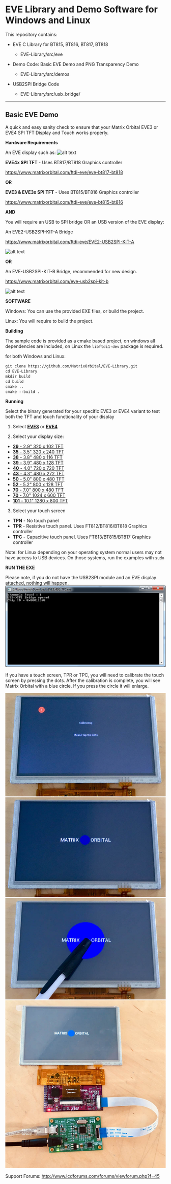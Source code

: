 # EVE Library and Demo Software for Windows and Linux

This repository contains:

* EVE C Library for BT815, BT816, BT817, BT818
  * EVE-Library/src/eve
  
* Demo Code: Basic EVE Demo and PNG Transparency Demo
  * EVE-Library/src/demos
 
* USB2SPI Bridge Code
  * EVE-Library/src/usb_bridge/

------------------------------------------------------------------
## Basic EVE Demo

A quick and easy sanity check to ensure that your Matrix Orbital EVE3 or EVE4 SPI TFT Display and Touch works properly. 

**Hardware Requirements** 

An EVE display such as:
![alt text](https://www.matrixorbital.com/image/cache/catalog/products/EVE/EVE3-43G-300x300.jpg)

**EVE4x SPI TFT** - Uses BT817/BT818 Graphics controller

https://www.matrixorbital.com/ftdi-eve/eve-bt817-bt818

**OR**

**EVE3 & EVE3x SPI TFT** - Uses BT815/BT816 Graphics controller

https://www.matrixorbital.com/ftdi-eve/eve-bt815-bt816

**AND**

You will require an USB to SPI bridge OR an USB version of the EVE display:

An EVE2-USB2SPI-KIT-A Bridge

https://www.matrixorbital.com/ftdi-eve/EVE2-USB2SPI-KIT-A

![alt text](https://www.matrixorbital.com/image/cache/catalog/products/EVE2%20USB%20to%20SPI%20Module-250x250.jpg)

**OR**

An EVE-USB2SPI-KIT-B Bridge, recommended for new design.

https://www.matrixorbital.com/eve-usb2spi-kit-b

![alt text](https://www.matrixorbital.com/image/cache/catalog/products/Accessories%20resized/EVE-USB2SPI-KIT-B-1024768-250x250.png)



**SOFTWARE**

Windows: You can use the provided EXE files, or build the project.

Linux: You will require to build the project.

**Building**

The sample code is provided as a cmake based project, on windows all dependencies are included, on Linux the `libftdi1-dev` package is required. 

for both Windows and Linux: 
```
git clone https://github.com/MatrixOrbital/EVE-Library.git
cd EVE-Library
mkdir build
cd build
cmake ..
cmake --build .
```
**Running**

Select the binary generated for your specific EVE3 or EVE4 variant to test both the TFT and touch functionality of your display

1. Select [**EVE3**](https://www.matrixorbital.com/ftdi-eve/eve-bt815-bt816) or [**EVE4**](https://www.matrixorbital.com/ftdi-eve/eve-bt817-bt818)

2. Select your display size:

* [**29** - 2.9" 320 x 102 TFT](https://www.matrixorbital.com/eve2-29a)
* [**35** - 3.5" 320 x 240 TFT](https://www.matrixorbital.com/index.php?route=product/search&search=eve3-35)
* [**38** - 3.8" 480 x 116 TFT](https://www.matrixorbital.com/index.php?route=product/search&search=eve2-38)
* [**39** - 3.9" 480 x 128 TFT](https://www.matrixorbital.com/index.php?route=product/search&search=eve3x-39)
* [**40** - 4.0" 720 x 720 TFT](https://www.matrixorbital.com/index.php?route=product/search&search=eve4x-40)
* [**43** - 4.3" 480 x 272 TFT](https://www.matrixorbital.com/index.php?route=product/search&search=eve3-43)
* [**50** - 5.0" 800 x 480 TFT](https://www.matrixorbital.com/index.php?route=product/search&search=eve3-50)
* [**52** - 5.2" 800 x 128 TFT](https://www.matrixorbital.com/index.php?route=product/search&search=eve3-52)
* [**70** - 7.0" 800 x 480 TFT](https://www.matrixorbital.com/index.php?route=product/search&search=eve3-70)
* [**70** - 7.0" 1024 x 600 TFT](https://www.matrixorbital.com/index.php?route=product/search&search=eve4x-70)
* [**101** - 10.1" 1280 x 800 TFT](https://www.matrixorbital.com/index.php?route=product/search&search=eve4x-101)


3. Select your touch screen

* **TPN** - No touch panel
* **TPR** - Resistive touch panel. Uses FT812/BT816/BT818 Graphics controller
* **TPC** - Capacitive touch panel. Uses FT813/BT815/BT817 Graphics controller

Note: for Linux depending on your operating system normal users may not have access to USB devices. On those systems, run the examples with `sudo` 

**RUN THE EXE**

Please note, if you do not have the USB2SPI module and an EVE display attached, nothing will happen.
![alt text](https://raw.githubusercontent.com/MatrixOrbital/Basic-EVE-Demo/master/Screens/Basic-EVE-Demo-5.png)

If you have a touch screen, TPR or TPC, you will need to calibrate the touch screen by pressing the dots. After the calibration is complete, you will see Matrix Orbital with a blue circle. If you press the circle it will enlarge.

![alt text](https://raw.githubusercontent.com/MatrixOrbital/Basic-EVE-Demo/master/Screens/Basic-EVE-Demo-1.jpg)
![alt text](https://raw.githubusercontent.com/MatrixOrbital/Basic-EVE-Demo/master/Screens/Basic-EVE-Demo-2.jpg)
![alt text](https://raw.githubusercontent.com/MatrixOrbital/Basic-EVE-Demo/master/Screens/Basic-EVE-Demo-3.jpg)
![alt text](https://raw.githubusercontent.com/MatrixOrbital/Basic-EVE-Demo/master/Screens/Basic-EVE-Demo-4.jpg)


Support Forums: http://www.lcdforums.com/forums/viewforum.php?f=45
